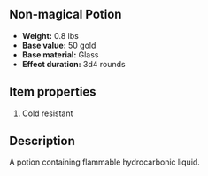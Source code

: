 ## Non-magical Potion

- **Weight:** 0.8 lbs
- **Base value:** 50 gold
- **Base material:** Glass
- **Effect duration:** 3d4 rounds

## Item properties

1. Cold resistant

## Description

A potion containing flammable hydrocarbonic liquid.
